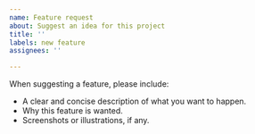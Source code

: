 ```yaml
---
name: Feature request
about: Suggest an idea for this project
title: ''
labels: new feature
assignees: ''

---
```


When suggesting a feature, please include:

- A clear and concise description of what you want to happen.
- Why this feature is wanted.
- Screenshots or illustrations, if any.
